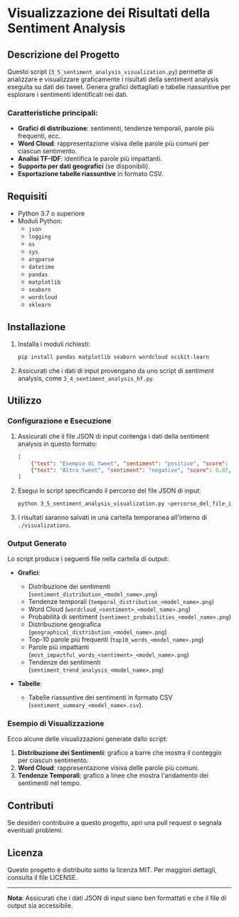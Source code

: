 
# Visualizzazione dei Risultati della Sentiment Analysis

## Descrizione del Progetto

Questo script (`3_5_sentiment_analysis_visualization.py`) permette di analizzare e visualizzare graficamente i risultati della sentiment analysis eseguita su dati dei tweet. Genera grafici dettagliati e tabelle riassuntive per esplorare i sentimenti identificati nei dati.

### Caratteristiche principali:
- **Grafici di distribuzione**: sentimenti, tendenze temporali, parole più frequenti, ecc.
- **Word Cloud**: rappresentazione visiva delle parole più comuni per ciascun sentimento.
- **Analisi TF-IDF**: identifica le parole più impattanti.
- **Supporto per dati geografici** (se disponibili).
- **Esportazione tabelle riassuntive** in formato CSV.

## Requisiti

- Python 3.7 o superiore
- Moduli Python:
  - `json`
  - `logging`
  - `os`
  - `sys`
  - `argparse`
  - `datetime`
  - `pandas`
  - `matplotlib`
  - `seaborn`
  - `wordcloud`
  - `sklearn`

## Installazione

1. Installa i moduli richiesti:
   ```bash
   pip install pandas matplotlib seaborn wordcloud scikit-learn
   ```

2. Assicurati che i dati di input provengano da uno script di sentiment analysis, come `3_4_sentiment_analysis_hf.py`.

## Utilizzo

### Configurazione e Esecuzione

1. Assicurati che il file JSON di input contenga i dati della sentiment analysis in questo formato:
   ```json
   [
       {"text": "Esempio di tweet", "sentiment": "positive", "score": 0.95, "date": "2025-01-01"},
       {"text": "Altro tweet", "sentiment": "negative", "score": 0.87, "date": "2025-01-02"}
   ]
   ```

2. Esegui lo script specificando il percorso del file JSON di input:
   ```bash
   python 3_5_sentiment_analysis_visualization.py <percorso_del_file_input>
   ```

3. I risultati saranno salvati in una cartella temporanea all'interno di `./visualizations`.

### Output Generato

Lo script produce i seguenti file nella cartella di output:
- **Grafici**:
  - Distribuzione dei sentimenti (`sentiment_distribution_<model_name>.png`)
  - Tendenze temporali (`temporal_distribution_<model_name>.png`)
  - Word Cloud (`wordcloud_<sentiment>_<model_name>.png`)
  - Probabilità di sentiment (`sentiment_probabilities_<model_name>.png`)
  - Distribuzione geografica (`geographical_distribution_<model_name>.png`)
  - Top-10 parole più frequenti (`top10_words_<model_name>.png`)
  - Parole più impattanti (`most_impactful_words_<sentiment>_<model_name>.png`)
  - Tendenze dei sentimenti (`sentiment_trend_analysis_<model_name>.png`)
  
- **Tabelle**:
  - Tabelle riassuntive dei sentimenti in formato CSV (`sentiment_summary_<model_name>.csv`).

### Esempio di Visualizzazione

Ecco alcune delle visualizzazioni generate dallo script:
1. **Distribuzione dei Sentimenti**: grafico a barre che mostra il conteggio per ciascun sentimento.
2. **Word Cloud**: rappresentazione visiva delle parole più comuni.
3. **Tendenze Temporali**: grafico a linee che mostra l'andamento dei sentimenti nel tempo.

## Contributi

Se desideri contribuire a questo progetto, apri una pull request o segnala eventuali problemi.

## Licenza

Questo progetto è distribuito sotto la licenza MIT. Per maggiori dettagli, consulta il file LICENSE.

---

**Nota**: Assicurati che i dati JSON di input siano ben formattati e che il file di output sia accessibile.
